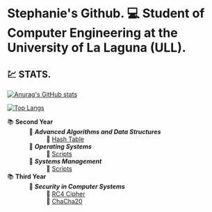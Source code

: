 # Stephanie's Github. :computer: Student of Computer Engineering at the University of La Laguna (ULL).

## :chart:	STATS.    
[![Anurag's GitHub stats](https://github-readme-stats.vercel.app/api?username=stephaniearismendi)](https://github.com/anuraghazra/github-readme-stats)       
        
[![Top Langs](https://github-readme-stats.vercel.app/api/top-langs/?username=stephaniearismendi)](https://github.com/anuraghazra/github-readme-stats)

    
:books:	**Second Year**  
&emsp; &emsp; &emsp;:round_pushpin:	**_Advanced Algorithms and Data Structures_**  
&emsp; &emsp; &emsp; &emsp; &emsp; :open_file_folder: [Hash Table](https://github.com/stephaniearismendi/TablaHash)   
&emsp; &emsp; &emsp;:round_pushpin:	**_Operating Systems_**  
&emsp; &emsp; &emsp; &emsp; &emsp; :open_file_folder: [Scripts](https://github.com/stephaniearismendi/sistemasoperativos)   
&emsp; &emsp; &emsp;:round_pushpin:	**_Systems Management_**  
&emsp; &emsp; &emsp; &emsp; &emsp; :open_file_folder: [Scripts](https://github.com/stephaniearismendi/administracion_de_sistemas)   
:books:	**Third Year**  
&emsp; &emsp; &emsp;:round_pushpin:	**_Security in Computer Systems_**  
&emsp; &emsp; &emsp; &emsp; &emsp; :open_file_folder: [RC4 Cipher](https://github.com/stephaniearismendi/RC4-SSI)   
&emsp; &emsp; &emsp; &emsp; &emsp; :open_file_folder: [ChaCha20](https://github.com/stephaniearismendi/ChaCha20)  





